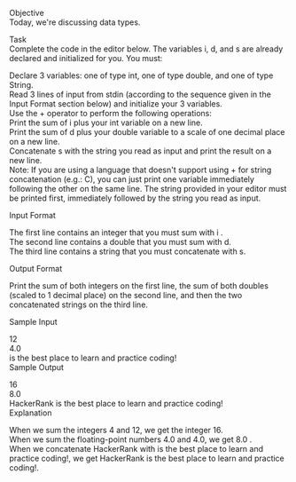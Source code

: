 Objective</br>
Today, we're discussing data types. </br>

Task</br>
Complete the code in the editor below. The variables i, d, and s are already declared and initialized for you. You must:</br>

Declare 3 variables: one of type int, one of type double, and one of type String.</br>
Read 3 lines of input from stdin (according to the sequence given in the Input Format section below) and initialize your 3 variables.</br>
Use the + operator to perform the following operations:</br>
Print the sum of i plus your int variable on a new line.</br>
Print the sum of d plus your double variable to a scale of one decimal place on a new line.</br>
Concatenate s with the string you read as input and print the result on a new line.</br>
Note: If you are using a language that doesn't support using + for string concatenation (e.g.: C), you can just print one variable immediately following the other on the same line. The string provided in your editor must be printed first, immediately followed by the string you read as input.</br>

Input Format</br>

The first line contains an integer that you must sum with i .</br>
The second line contains a double that you must sum with d.</br>
The third line contains a string that you must concatenate with s.</br>

Output Format</br>

Print the sum of both integers on the first line, the sum of both doubles (scaled to 1 decimal place) on the second line, and then the two concatenated strings on the third line.</br>

Sample Input</br>

12</br>
4.0</br>
is the best place to learn and practice coding!</br>
Sample Output</br>

16</br>
8.0</br>
HackerRank is the best place to learn and practice coding!</br>
Explanation</br>

When we sum the integers 4 and 12, we get the integer 16.</br>
When we sum the floating-point numbers 4.0 and 4.0, we get 8.0 .</br>
When we concatenate HackerRank with is the best place to learn and practice coding!, we get HackerRank is the best place to learn and practice coding!.</br>
